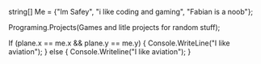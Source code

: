 string[] Me = {"Im Safey", "i like coding and gaming", "Fabian is a noob"};

Programing.Projects(Games and litle projects for random stuff);

If (plane.x == me.x && plane.y == me.y) {
   Console.WriteLine("I like aviation");
} else { Console.Writeline("I like aviation"); }

<!---
Safeyyyy/Safeyyyy is a ✨ special ✨ repository because its `README.md` (this file) appears on your GitHub profile.
You can click the Preview link to take a look at your changes.
--->
